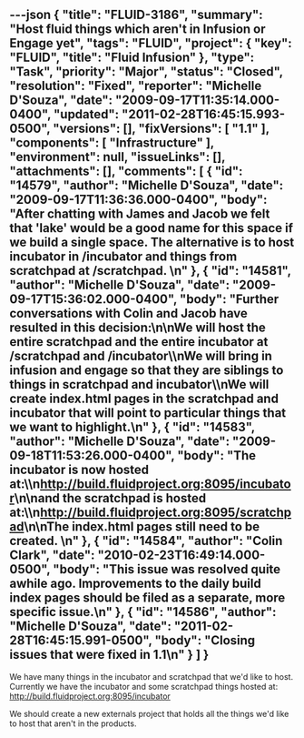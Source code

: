 ---json
{
  "title": "FLUID-3186",
  "summary": "Host fluid things which aren't in Infusion or Engage yet",
  "tags": "FLUID",
  "project": {
    "key": "FLUID",
    "title": "Fluid Infusion"
  },
  "type": "Task",
  "priority": "Major",
  "status": "Closed",
  "resolution": "Fixed",
  "reporter": "Michelle D'Souza",
  "date": "2009-09-17T11:35:14.000-0400",
  "updated": "2011-02-28T16:45:15.993-0500",
  "versions": [],
  "fixVersions": [
    "1.1"
  ],
  "components": [
    "Infrastructure"
  ],
  "environment": null,
  "issueLinks": [],
  "attachments": [],
  "comments": [
    {
      "id": "14579",
      "author": "Michelle D'Souza",
      "date": "2009-09-17T11:36:36.000-0400",
      "body": "After chatting with James and Jacob we felt that 'lake' would be a good name for this space if we build a single space. The alternative is to host incubator in /incubator and things from scratchpad at /scratchpad.&#x20;\n"
    },
    {
      "id": "14581",
      "author": "Michelle D'Souza",
      "date": "2009-09-17T15:36:02.000-0400",
      "body": "Further conversations with Colin and Jacob have resulted in this decision:\n\nWe will host the entire scratchpad and the entire incubator at /scratchpad and /incubator\\\nWe will bring in infusion and engage so that they are siblings to things in scratchpad and incubator\\\nWe will create index.html pages in the scratchpad and incubator that will point to particular things that we want to highlight.\n"
    },
    {
      "id": "14583",
      "author": "Michelle D'Souza",
      "date": "2009-09-18T11:53:26.000-0400",
      "body": "The incubator is now hosted at:\\\n<http://build.fluidproject.org:8095/incubator>\n\nand the scratchpad is hosted at:\\\n<http://build.fluidproject.org:8095/scratchpad>\n\nThe index.html pages still need to be created.&#x20;\n"
    },
    {
      "id": "14584",
      "author": "Colin Clark",
      "date": "2010-02-23T16:49:14.000-0500",
      "body": "This issue was resolved quite awhile ago. Improvements to the daily build index pages should be filed as a separate, more specific issue.\n"
    },
    {
      "id": "14586",
      "author": "Michelle D'Souza",
      "date": "2011-02-28T16:45:15.991-0500",
      "body": "Closing issues that were fixed in 1.1\n"
    }
  ]
}
---
We have many things in the incubator and scratchpad that we'd like to host. Currently we have the incubator and some scratchpad things hosted at: <http://build.fluidproject.org:8095/incubator>&#x20;

We should create a new externals project that holds all the things we'd like to host that aren't in the products.&#x20;

        